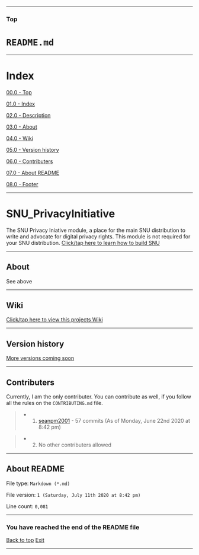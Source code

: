 
***

### Top

# `README.md`

***

# Index

[00.0 - Top](#Top)

[01.0 - Index](#Index)

[02.0 - Description](#SNU_PrivacyInitiative)

[03.0 - About](#About)

[04.0 - Wiki](#Wiki)

[05.0 - Version history](#Version-history)

[06.0 - Contributers](#Contributers)

[07.0 - About README](#About-README)

[08.0 - Footer](#You-have-reached-the-end-of-the-README-file)

***

# SNU_PrivacyInitiative

The SNU Privacy Iniative module, a place for the main SNU distribution to write and advocate for digital privacy rights. This module is not required for your SNU distribution. [Click/tap here to learn how to build SNU](https://gist.github.com/seanpm2001/745564a46186888e829fdeb9cda584de)

***

## About

See above

***

## Wiki

[Click/tap here to view this projects Wiki](https://github.com/seanpm2001/SNU_PrivacyInitiative/wiki)

***

## Version history

[More versions coming soon](https://www.example.com)

***

## Contributers

Currently, I am the only contributer. You can contribute as well, if you follow all the rules on the `CONTRIBUTING.md` file.

> * 1. [seanpm2001](https://github.com/seanpm2001/) - 57 commits (As of Monday, June 22nd 2020 at 8:42 pm)

> * 2. No other contributers allowed

***

## About README

File type: `Markdown (*.md)`

File version: `1 (Saturday, July 11th 2020 at 8:42 pm)`

Line count: `0,081`

***

### You have reached the end of the README file

[Back to top](#Top) [Exit](https://github.com)

***
